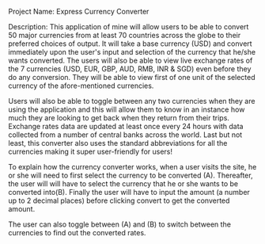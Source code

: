 Project Name: Express Currency Converter

Description: This application of mine will allow users to be able to convert 50 major currencies from at least 70 countries across the globe to their preferred choices of output. It will take a base currency (USD) and convert immediately upon the user's input and selection of the currency that he/she wants converted. The users will also be able to view live exchange rates of the 7 currencies (USD, EUR, GBP, AUD, RMB, INR & SGD) even before they do any conversion. They will be able to view first of one unit of the selected currency of the afore-mentioned currencies.  

Users will also be able to toggle between any two currencies when they are using the application and this will allow them to know in an instance how much they are looking to get back when they return from their trips. Exchange rates data are updated at least once every 24 hours with data collected from a number of central banks across the world. Last but not least, this converter also uses the standard abbreviations for all the currencies making it super user-friendly for users!

To explain how the currency converter works, when a user visits the site, he or she will need to first select the currency to be converted (A). Thereafter, the user will will have to select the currency that he or she wants to be converted into(B). Finally the user will have to input the amount (a number up to 2 decimal places) before clicking convert to get the converted amount.

The user can also toggle between (A) and (B) to switch between the currencies to find out the converted rates.
